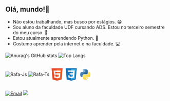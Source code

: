 ## Olá, mundo!👋

-  Não estou trabalhando, mas busco por estágios. 😁
-  Sou aluno da faculdade UDF cursando ADS. Estou no terceiro semestre do meu curso. 📖
-  Estou atualmente aprendendo Python. 👾
-  Costumo aprender pela internet e na faculdade. 💻

  ![Anurag's GitHub stats](https://github-readme-stats.vercel.app/api?username=JuanPabloCastilhoMacedo&show_icons=true&theme=tokyonight)
  ![Top Langs](https://github-readme-stats.vercel.app/api/top-langs/?username=JuanPabloCastilhoMacedo&layout=compact)

  <div style="display: inline_block"><br>
  <img align="center" alt="Rafa-Js" height="80" width="60" src="https://cdn.jsdelivr.net/gh/devicons/devicon@latest/icons/php/php-original.svg">
  <img align="center" alt="Rafa-Ts" height="80" width="60" src="https://cdn.jsdelivr.net/gh/devicons/devicon@latest/icons/mysql/mysql-original-wordmark.svg">
  <img align="center" alt="Rafa-HTML" height="40" width="40" src="https://raw.githubusercontent.com/devicons/devicon/master/icons/html5/html5-original.svg">
  <img align="center" alt="Rafa-CSS" height="40" width="40" src="https://raw.githubusercontent.com/devicons/devicon/master/icons/css3/css3-original.svg">
  <img align="center" alt="Rafa-Python" height="40" width="40" src="https://raw.githubusercontent.com/devicons/devicon/master/icons/python/python-original.svg">
</div>

  ##
  
<div> 
 <a href="mailto:juanpablodev1@gmail.com"><img src="https://img.shields.io/badge/-Gmail-%23333?style=for-the-badge&logo=gmail&logoColor=white" alt="Email" /></a>
  <a href="https://www.linkedin.com/in/juanpablocastilhomacedo" target="_blank"><img src="https://img.shields.io/badge/-LinkedIn-%230077B5?style=for-the-badge&logo=linkedin&logoColor=white" target="_blank"></a> 
</div>

